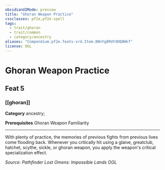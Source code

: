 ```yaml
---
obsidianUIMode: preview
title: "Ghoran Weapon Practice"
cssclasses: pf2e,pf2e-spell
tags:
  - trait/ghoran
  - trait/common
  - category/ancestry
aliases: "Compendium.pf2e.feats-srd.Item.8NnYg8RUY4DQ8Wkf"
license: OGL
---
```

# Ghoran Weapon Practice
## Feat 5
### [[ghoran]]

**Category** ancestry; 



**Prerequisites** Ghoran Weapon Familiarity
* * *
With plenty of practice, the memories of previous fights from previous lives come flooding back. Whenever you critically hit using a glaive, greatclub, hatchet, scythe, sickle, or ghoran weapon, you apply the weapon's critical specialization effect.

*Source: Pathfinder Lost Omens: Impossible Lands*
*OGL*